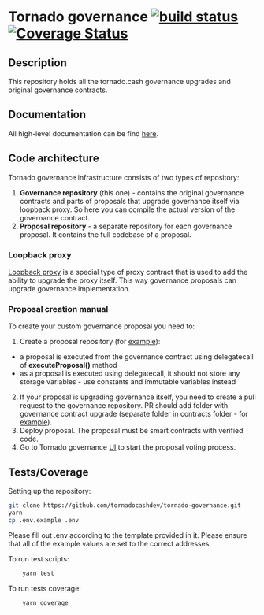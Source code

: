 # Tornado governance [![build status](https://github.com/tornadocash/tornado-governance/actions/workflows/build.yml/badge.svg)](https://github.com/tornadocash/tornado-governance/actions/workflows/build.yml) [![Coverage Status](https://coveralls.io/repos/github/tornadocash/tornado-governance/badge.svg?branch=master)](https://coveralls.io/github/tornadocash/tornado-governance?branch=master)

## Description
This repository holds all the tornado.cash governance upgrades and original governance contracts.

## Documentation
All high-level documentation can be find [here](https://docs.tornadoeth.cash/generals/governance).

## Code architecture
Tornado governance infrastructure consists of two types of repository:
1. **Governance repository** (this one) - contains the original governance contracts and parts of proposals that upgrade governance itself via loopback proxy. So here you can compile the actual version of the governance contract.
2. **Proposal repository** - a separate repository for each governance proposal. It contains the full codebase of a proposal.

### Loopback proxy
[Loopback proxy](https://github.com/tornadocashdev/tornado-governance/blob/master/contracts/v1/LoopbackProxy.sol) is a special type of proxy contract that is used to add the ability to upgrade the proxy itself. This way governance proposals can upgrade governance implementation.

### Proposal creation manual
To create your custom governance proposal you need to:
1. Create a proposal repository (for [example](https://github.com/Rezan-vm/tornado-relayer-registry)):
  - a proposal is executed from the governance contract using delegatecall of __executeProposal()__ method
  - as a proposal is executed using delegatecall, it should not store any storage variables - use constants and immutable variables instead
2. If your proposal is upgrading governance itself, you need to create a pull request to the governance repository. PR should add folder with governance contract upgrade (separate folder in contracts folder - for [example](https://github.com/tornadocashdev/tornado-governance/pull/6/commits/5f36d5744a9f279a58e9ba1f0e0cd9d493af41c7)).
3. Deploy proposal. The proposal must be smart contracts with verified code.
4. Go to Tornado governance [UI](https://tornadoeth.cash/governance) to start the proposal voting process.


## Tests/Coverage

Setting up the repository:

```bash
git clone https://github.com/tornadocashdev/tornado-governance.git
yarn
cp .env.example .env
```

Please fill out .env according to the template provided in it. Please ensure that all of the example values are set to the correct addresses.

To run test scripts:

```bash
    yarn test
```

To run tests coverage:

```bash
    yarn coverage
```
